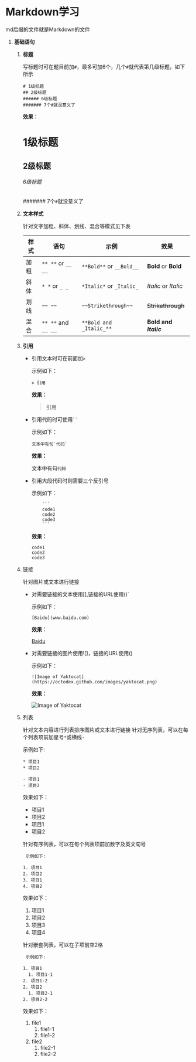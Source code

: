 # Markdown学习
   md后缀的文件就是Markdown的文件

1. **基础语句**
    
    1.  **标题**
          
          写标题时可在题目前加`#`，最多可加6个，几个`#`就代表第几级标题，如下所示
          ```
          # 1级标题
          ## 2级标题
          ###### 6级标题
          ####### 7个#就没意义了
          ```
          **效果：**
          # 1级标题
          ## 2级标题
          ###### 6级标题
          ####### 7个`#`就没意义了
          
    2.  **文本样式**
          
          针对文字加粗、斜体、划线、混合等模式见下表
          
          样式 | 语句 | 示例 | 效果
          ------------ | ------------- | ------------ | ------------- 
          加粗 | `** **` or `__ __` | `**Bold**` or `__Bold__` | **Bold** or __Bold__
          斜体 | `* *` or `_ _` | `*Italic*` or `_Italic_` | *Italic* or _Italic_
          划线 | `~~ ~~` | `~~Strikethrough~~` | ~~Strikethrough~~ 
          混合 | `** **` and `__ __` | `**Bold and _Italic_**` | **Bold and _Italic_**
          
    3.  **引用**
          
          - 引用文本时可在前面加`>`
          
            示例如下：
            ```            
            > 引用 
            ```        
            **效果：**
            
            > 引用             
          
          - 引用代码时可使用` `` `
            
            示例如下：
            ```
            文本中有句`代码`
            ```
            **效果：**
            
            文本中有句`代码`
          
          - 引用大段代码时则需要三个反引号
            
            示例如下：
            
            ``` 
                ```  
                code1
                code2
                code3
                ```
            ```
            
            **效果：**
            ```
            code1
            code2
            code3
            ```

    4.  链接
          
          针对图片或文本进行链接
           - 对需要链接的文本使用[],链接的URL使用()`
          
             示例如下：
             ```            
             [Baidu](www.baidu.com)
             ```        
             **效果：**
            
             [Baidu](https://baidu.com/)              
          
          - 对需要链接的图片使用![]，链接的URL使用()
            
            示例如下：
            ```
            ![Image of Yaktocat](https://octodex.github.com/images/yaktocat.png)
            ```
            **效果：**
            
            ![Image of Yaktocat](https://octodex.github.com/images/yaktocat.png)
          
    5.  列表
          
          针对文本内容进行列表排序图片或文本进行链接
          针对无序列表，可以在每个列表项前加星号`*`或横线`-`
          
           示例如下:
	     ```
	     * 项目1
	     * 项目2
	     
	     - 项目1
	     - 项目2
	     ```
	     
	     效果如下：
	     * 项目1
	     * 项目2
	     
	     - 项目1
	     - 项目2
          
          针对有序列表，可以在每个列表项前加数字及英文句号
          
             示例如下:
	       ```
	       1. 项目1
	       2. 项目2
	       3. 项目1
	       4. 项目2
	       ```
	     
	     效果如下：
	       1. 项目1
	       2. 项目2
	       3. 项目3
	       4. 项目4


          针对嵌套列表，可以在子项前空2格
          
             示例如下:
	       ```
	       1. 项目1
	         1. 项目1-1
		 2. 项目1-2
	       2. 项目2
	         1. 项目2-1
		 2. 项目2-2
	       ```
	     
	     效果如下：
	       1. file1
	           1. file1-1
		       2. file1-2
	       2. file2
	           1. file2-1
		       2. file2-2
